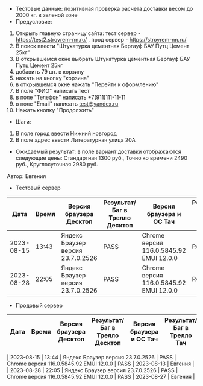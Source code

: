 * Тестовые данные: позитивная проверка расчета доставки весом до 2000 кг. в зеленой зоне
* Предусловие:
1. Открыть главную страницу сайта: тест сервер - https://test2.stroyrem-nn.ru/ , прод сервер - https://stroyrem-nn.ru/
2. В поиск ввести "Штукатурка цементная Бергауф БАУ Путц Цемент 25кг"
3. В открывшемся окне выбрать Штукатурка цементная Бергауф БАУ Путц Цемент 25кг
4. добавить 79 шт. в корзину
5. нажать на кнопку "корзина"
6. в открывшемся окне нажать "Перейти к оформлению"
7. В поле "ФИО" написать тест
8. в поле "Телефон" написать +7(911)111-11-11
9. в поле "Email" написать test@yandex.ru
10. Нажать кнопку "Продолжить"
* Шаги:
1. В поле город ввести Нижний новгород
2. В поле адрес ввести Литературная улица 20А

* Ожидаемый результат: в поле вариант доставки отображаются следующие цены: Стандартная 1300 руб., Точно ко времени 2490 руб.,  Круглосуточная 2980 руб.


Автор: Евгения

* Тестовый сервер 

| Дата | Время | Версия браузера Десктоп | Результат/Баг в Трелло Десктоп|  Версия браузера и ОС Тач |Результат/Баг в Трелло Тач| Дата релиза| QA  |
| --- | --- | --- | --- |  --- | --- | --- | --- |   
| 2023-08-15 | 13:43 | Яндекс Браузер версия 23.7.0.2526 | PASS | Chrome версия 116.0.5845.92 EMUI 12.0.0 | PASS  | 2023-08-13 | Евгения |
| 2023-08-28 | 22:05 | Яндекс Браузер версия 23.7.0.2526 | PASS | Chrome версия 116.0.5845.92 EMUI 12.0.0 | PASS  | 2023-08-27 | Евгения |
* Продовый сервер

| Дата | Время | Версия браузера Десктоп | Результат/Баг в Трелло Десктоп|  Версия браузера и ОС Тач |Результат/Баг в Трелло Тач| Дата релиза| QA  |
| --- | --- | --- | --- |  --- | --- | --- | --- |   

| 2023-08-15 | 13:44 | Яндекс Браузер версия 23.7.0.2526 | PASS | Chrome версия 116.0.5845.92 EMUI 12.0.0 | PASS  | 2023-08-13 | Евгения |
| 2023-08-28 | 22:05 | Яндекс Браузер версия 23.7.0.2526 | PASS | Chrome версия 116.0.5845.92 EMUI 12.0.0 | PASS  | 2023-08-27 | Евгения |